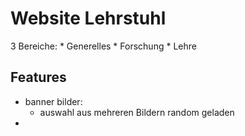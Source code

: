 # Website Lehrstuhl
3 Bereiche:
    * Generelles
    * Forschung
    * Lehre

## Features
* banner bilder:
  * auswahl aus mehreren Bildern random geladen
* 